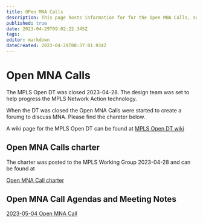 ```yaml
---
title: OPen MNA Calls
description: This page hosts information for for the Open MNA Calls, such as charter, agendas/notes, invites and recommendations.
published: true
date: 2023-04-29T09:02:22.345Z
tags: 
editor: markdown
dateCreated: 2023-04-29T08:37:01.934Z
---
```


# Open MNA Calls

The MPLS Open DT was closed 2023-04-28. The design team was set to help progress the MPLS Network Action technology.

When the DT was closed the Open MNA Calls were started to create a forumg to discuss MNA. Please find the chareter below.

A wiki page for the MPLS Open DT can be found at [MPLS Open DT wiki](https://wiki.ietf.org/en/group/mpls/odt/main)

## Open MNA Calls charter

The charter was posted to the MPLS Working Group 2023-04-28 and can be found at

[Open MNA Call charter](https://wiki.ietf.org/e/en/group/mpls/omc/charter)

## Open MNA Call Agendas and Meeting Notes

[2023-05-04 Open MNA Call](https://wiki.ietf.org/e/en/group/mpls/omc/2023-05-04-Open-MNA-Call)